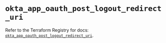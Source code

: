 # `okta_app_oauth_post_logout_redirect_uri`

Refer to the Terraform Registry for docs: [`okta_app_oauth_post_logout_redirect_uri`](https://registry.terraform.io/providers/okta/okta/4.9.0/docs/resources/app_oauth_post_logout_redirect_uri).
